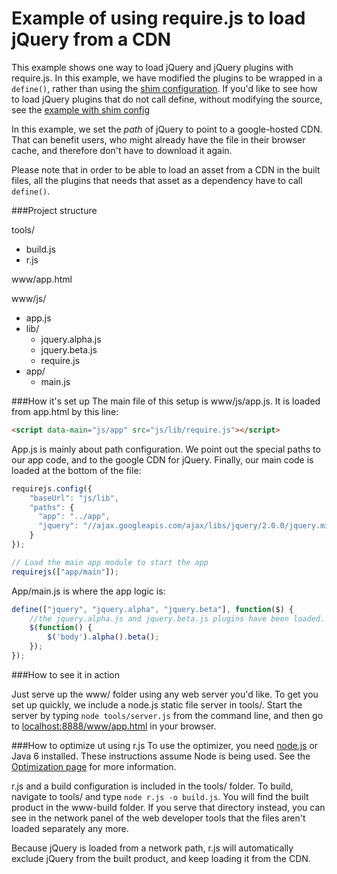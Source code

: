 Example of using require.js to load jQuery from a CDN
====

This example shows one way to load jQuery and jQuery plugins with require.js. In this example, we have modified the plugins to be wrapped in a `define()`, rather than using the [shim configuration](http://requirejs.org/docs/api.html#config-shim). If you'd like to see how to load jQuery plugins that do not call define, without modifying the source, see the [example with shim config](http://github.com/requirejs/example-jquery-shim/)

In this example, we set the *path* of jQuery to point to a google-hosted CDN. That can benefit users, who might already have the file in their browser cache, and therefore don't have to download it again.

Please note that in order to be able to load an asset from a CDN in the built files, all the plugins that needs that asset as a dependency have to call `define()`.

###Project structure

tools/

- build.js
- r.js

www/app.html

www/js/

- app.js
- lib/
    - jquery.alpha.js
    - jquery.beta.js
    - require.js
- app/
    - main.js

###How it's set up
The main file of this setup is www/js/app.js. It is loaded from app.html by this line:
```html
<script data-main="js/app" src="js/lib/require.js"></script>
```

App.js is mainly about path configuration. We point out the special paths to our app code, and to the google CDN for jQuery. Finally, our main code is loaded at the bottom of the file:

```javascript
requirejs.config({
    "baseUrl": "js/lib",
    "paths": {
      "app": "../app",
      "jquery": "//ajax.googleapis.com/ajax/libs/jquery/2.0.0/jquery.min"
    }
});

// Load the main app module to start the app
requirejs(["app/main"]);
```

App/main.js is where the app logic is:

```javascript
define(["jquery", "jquery.alpha", "jquery.beta"], function($) {
    //the jquery.alpha.js and jquery.beta.js plugins have been loaded.
    $(function() {
        $('body').alpha().beta();
    });
});
```

###How to see it in action

Just serve up the www/ folder using any web server you'd like. To get you set up quickly, we include a node.js static file server in tools/. Start the server by typing `node tools/server.js` from the command line, and then go to [localhost:8888/www/app.html](http://localhost:8888/www/app.html) in your browser.

###How to optimize ut using r.js
To use the optimizer, you need [node.js](http://nodejs.org) or Java 6 installed. These instructions assume Node is being used. See the [Optimization page](http://requirejs.org/docs/optimization.html) for more information.

r.js and a build configuration is included in the tools/ folder. To build, navigate to tools/ and type `node r.js -o build.js`. You will find the built product in the www-build folder. If you serve that directory instead, you can see in the network panel of the web developer tools that the files aren't loaded separately any more.

Because jQuery is loaded from a network path, r.js will automatically exclude jQuery from the built product, and keep loading it from the CDN.
